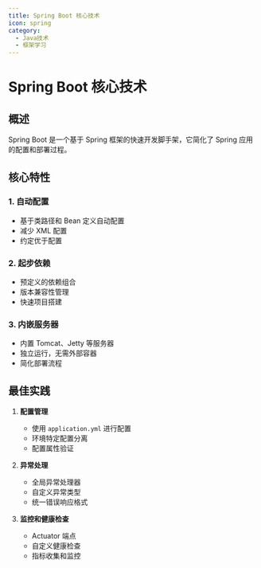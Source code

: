 ```yaml
---
title: Spring Boot 核心技术
icon: spring
category:
  - Java技术
  - 框架学习
---
```


# Spring Boot 核心技术

## 概述

Spring Boot 是一个基于 Spring 框架的快速开发脚手架，它简化了 Spring 应用的配置和部署过程。

## 核心特性

### 1. 自动配置
- 基于类路径和 Bean 定义自动配置
- 减少 XML 配置
- 约定优于配置

### 2. 起步依赖
- 预定义的依赖组合
- 版本兼容性管理
- 快速项目搭建

### 3. 内嵌服务器
- 内置 Tomcat、Jetty 等服务器
- 独立运行，无需外部容器
- 简化部署流程

## 最佳实践

1. **配置管理**
   - 使用 `application.yml` 进行配置
   - 环境特定配置分离
   - 配置属性验证

2. **异常处理**
   - 全局异常处理器
   - 自定义异常类型
   - 统一错误响应格式

3. **监控和健康检查**
   - Actuator 端点
   - 自定义健康检查
   - 指标收集和监控
